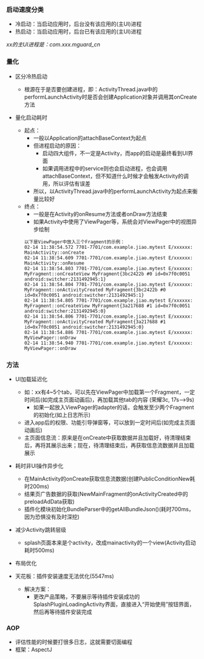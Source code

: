 ### 启动速度分类
- 冷启动：当启动应用时，后台没有该应用的(主UI)进程
- 热启动：当启动应用时，后台已有该应用的(主UI)进程

*xx的主UI进程是：com.xxx.mguard_cn*

### 量化
- 区分冷热启动
    + 根源在于是否要创建进程，即：ActivityThread.java中的performLaunchActivity时是否会创建Application对象并调用其onCreate方法 

- 量化启动耗时
    + 起点：
        - 一般以Application的attachBaseContext为起点
        - 但进程启动的原因：
            * 启动四大组件，不一定是Activity，而app的启动是最终看到UI界面
            * 如果调用进程中的service则也会启动进程，也会调用attachBaseContext，但不知道什么时候才会触发Activity的调用，所以评估有误差
        - 所以，以ActivityThread.java中的performLaunchActivity为起点来衡量比较好
    + 终点：
        - 一般是在Activity的onResume方法或者onDraw方法结束
        - 如果Activity中使用了ViewPager等，系统会对ViewPager中的视图异步绘制
        ```
        以下是ViewPager中放入三个Fragment的示例：
        02-14 11:38:54.572 7701-7701/com.example.jiao.mytest E/xxxxxx: MainActivity::onCreate
        02-14 11:38:54.609 7701-7701/com.example.jiao.mytest E/xxxxxx: MainActivity::onResume
        02-14 11:38:54.803 7701-7701/com.example.jiao.mytest E/xxxxxx: MyFragment::onCreateView MyFragment{3bc2422b #0 id=0x7f0c0051 android:switcher:2131492945:1}
        02-14 11:38:54.804 7701-7701/com.example.jiao.mytest E/xxxxxx: MyFragment::onActivityCreated MyFragment{3bc2422b #0 id=0x7f0c0051 android:switcher:2131492945:1}
        02-14 11:38:54.805 7701-7701/com.example.jiao.mytest E/xxxxxx: MyFragment::onCreateView MyFragment{3a217688 #1 id=0x7f0c0051 android:switcher:2131492945:0}
        02-14 11:38:54.806 7701-7701/com.example.jiao.mytest E/xxxxxx: MyFragment::onActivityCreated MyFragment{3a217688 #1 id=0x7f0c0051 android:switcher:2131492945:0}
        02-14 11:38:54.886 7701-7701/com.example.jiao.mytest E/xxxxxx: MyViewPager::onDraw
        02-14 11:38:54.940 7701-7701/com.example.jiao.mytest E/xxxxxx: MyViewPager::onDraw
        ```

### 方法
- UI加载延迟化
    + 如：xx有4~5个tab，可以先在ViewPager中加载第一个Fragment，一定时间后(如完成主页面动画后)，再加载其他tab的内容 (荣耀3c, 17s-->9s)
        - 如果一起放入ViewPager的adapter的话，会触发至少两个Fragment的初始化(如上日志所示) 
    + 进入app后的权限、功能引导弹窗等，可以放到一定时间后(如完成主页面动画后)
    + 主页面信息流：原来是在onCreate中获取数据并且加载好，待清理结束后，再将其展示出来；现在，待清理结束后，再获取信息流数据并且加载展示

- 耗时非UI操作异步化
    + 在MainActivity的onCreate获取信息流数据(创建PublicConditionNew耗时200ms)
    + 结果页广告数据的获取(NewMainFragment的onActivityCreated中的preloadAdData获取)
    + 插件化模块初始化BundleParser中的getAllBundleJson()(耗时700ms，因为恐惧没有及时深挖)

- 减少Activity跳转层级
    + splash页面本来是个activity，改成mainactivity的一个view(Activity启动耗时500ms)

- 布局优化

- 天花板：插件安装速度无法优化(5547ms)
    + 解决方案：
        - 更改产品策略，不要展示等待插件安装成功的SplashPluginLoadingActivity界面，直接进入“开始使用”按钮界面，然后再等待插件安装完成

### AOP
- 评估性能的时候要打很多日志，这就需要切面编程
- 框架：AspectJ